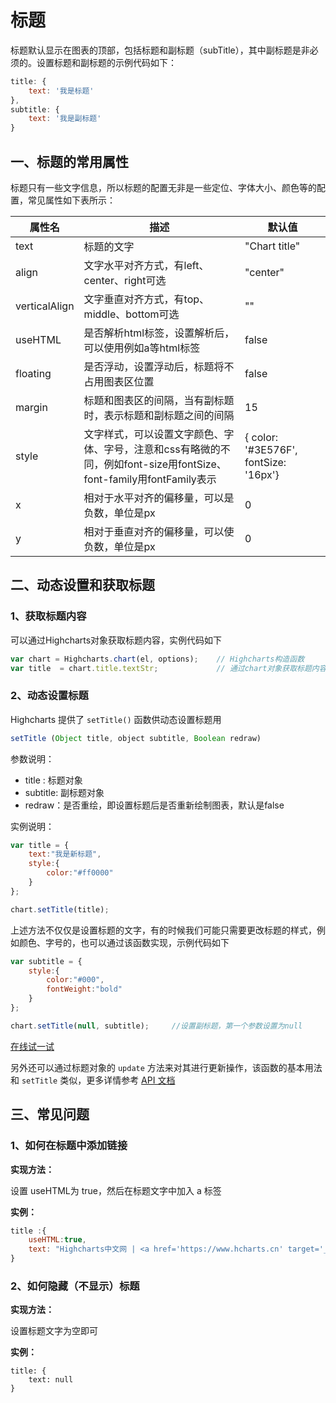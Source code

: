 # 标题

标题默认显示在图表的顶部，包括标题和副标题（subTitle），其中副标题是非必须的。设置标题和副标题的示例代码如下：

```javascript
title: {
    text: '我是标题'
},
subtitle: {
    text: '我是副标题'
}
```

## 一、标题的常用属性

标题只有一些文字信息，所以标题的配置无非是一些定位、字体大小、颜色等的配置，常见属性如下表所示：

| 属性名           | 描述                                       | 默认值                                     |
| ------------- | ---------------------------------------- | --------------------------------------- |
| text          | 标题的文字                                    | "Chart title"                           |
| align         | 文字水平对齐方式，有left、center、right可选            | "center"                                |
| verticalAlign | 文字垂直对齐方式，有top、middle、bottom可选            | ""                                      |
| useHTML       | 是否解析html标签，设置解析后，可以使用例如a等html标签          | false                                   |
| floating      | 是否浮动，设置浮动后，标题将不占用图表区位置                   | false                                   |
| margin        | 标题和图表区的间隔，当有副标题时，表示标题和副标题之间的间隔           | 15                                      |
| style         | 文字样式，可以设置文字颜色、字体、字号，注意和css有略微的不同，例如font-size用fontSize、font-family用fontFamily表示 | {  color: '#3E576F',  fontSize: '16px'} |
| x             | 相对于水平对齐的偏移量，可以是负数，单位是px                  | 0                                       |
| y             | 相对于垂直对齐的偏移量，可以使负数，单位是px                  | 0                                       |

## 二、动态设置和获取标题

### 1、获取标题内容

可以通过Highcharts对象获取标题内容，实例代码如下

```javascript
var chart = Highcharts.chart(el, options);    // Highcharts构造函数
var title  = chart.title.textStr;             // 通过chart对象获取标题内容
```

### 2、动态设置标题

Highcharts 提供了 `setTitle()` 函数供动态设置标题用

```javascript
setTitle (Object title, object subtitle, Boolean redraw)
```

参数说明：

- title : 标题对象
- subtitle: 副标题对象
- redraw：是否重绘，即设置标题后是否重新绘制图表，默认是false

实例说明：

```javascript
var title = {
    text:"我是新标题",
    style:{
        color:"#ff0000"
    }
};

chart.setTitle(title);
```

上述方法不仅仅是设置标题的文字，有的时候我们可能只需要更改标题的样式，例如颜色、字号的，也可以通过该函数实现，示例代码如下

```javascript
var subtitle = {
    style:{
        color:"#000",
        fontWeight:"bold"
    }
};

chart.setTitle(null, subtitle);     //设置副标题，第一个参数设置为null
```

[在线试一试](https://code.hcharts.cn/hcharts.cn/hhhhWG)

另外还可以通过标题对象的 `update` 方法来对其进行更新操作，该函数的基本用法和 `setTitle` 类似，更多详情参考 [API 文档](https://api.hcharts.cn/highcharts#Chart.title)

## 三、常见问题

### 1、如何在标题中添加链接

**实现方法：**

设置 useHTML为 true，然后在标题文字中加入 a 标签

**实例：**

```javascript
title :{
    useHTML:true,
    text: "Highcharts中文网 | <a href='https://www.hcharts.cn' target='_blank'>中文教程</a>" 
}
```

### 2、如何隐藏（不显示）标题

**实现方法：**

设置标题文字为空即可

**实例：**

```
title: {
    text: null
}
```
